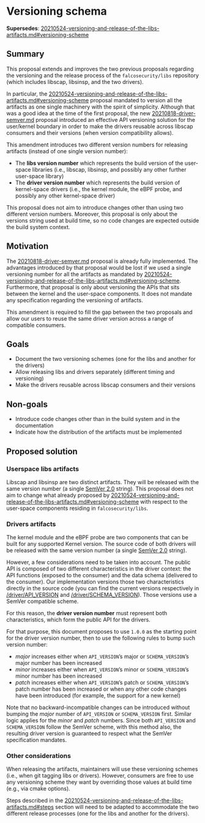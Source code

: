# Versioning schema

**Supersedes**: [20210524-versioning-and-release-of-the-libs-artifacts.md#versioning-scheme](20210524-versioning-and-release-of-the-libs-artifacts.md#versioning-scheme)

## Summary

This proposal extends and improves the two previous proposals regarding the versioning and the release process of the `falcosecurity/libs` repository (which includes libscap, libsinsp, and the two drivers).

In particular, the [20210524-versioning-and-release-of-the-libs-artifacts.md#versioning-scheme](20210524-versioning-and-release-of-the-libs-artifacts.md#versioning-scheme) proposal mandated to version all the artifacts as one single machinery with the spirit of simplicity. Although that was a good idea at the time of the first proposal, the new [20210818-driver-semver.md](20210818-driver-semver.md) proposal introduced an effective API versioning solution for the user/kernel boundary in order to make the drivers reusable across libscap consumers and their versions (when version compatibility allows).

This amendment introduces two different version numbers for releasing artifacts (instead of one single version number):

- The **libs version number** which represents the build version of the user-space libraries (i.e., libscap, libsinsp, and possibly any other further user-space library)
- The **driver version number** which represents the build version of kernel-space drivers (i.e., the kernel module, the eBPF probe, and possibly any other kernel-space driver)

This proposal does not aim to introduce changes other than using two different version numbers. Moreover, this proposal is only about the versions string used at build time, so no code changes are expected outside the build system context.

## Motivation

The [20210818-driver-semver.md](20210818-driver-semver.md#motivation) proposal is already fully implemented. The advantages introduced by that proposal would be lost if we used a single versioning number for all the artifacts as mandated by [20210524-versioning-and-release-of-the-libs-artifacts.md#versioning-scheme](20210524-versioning-and-release-of-the-libs-artifacts.md#versioning-scheme). Furthermore, that proposal is only about versioning the APIs that sits between the kernel and the user-space components. It does not mandate any specification regarding the versioning of artifacts.

This amendment is required to fill the gap between the two proposals and allow our users to reuse the same driver version across a range of compatible consumers.

## Goals

* Document the two versioning schemes (one for the libs and another for the drivers)
* Allow releasing libs and drivers separately (different timing and versioning)
* Make the drivers reusable across libscap consumers and their versions

## Non-goals

* Introduce code changes other than in the build system and in the documentation
* Indicate how the distribution of the artifacts must be implemented

## Proposed solution

### Userspace libs artifacts

Libscap and libsinsp are two distinct artifacts. They will be released with the same version number (a single [SemVer 2.0](https://semver.org/spec/v2.0.0.html) string). This proposal does not aim to change what already proposed by [20210524-versioning-and-release-of-the-libs-artifacts.md#versioning-scheme](20210524-versioning-and-release-of-the-libs-artifacts.md#versioning-scheme) with respect to the user-space components residing in `falcosecurity/libs`.


### Drivers artifacts

The kernel module and the eBPF probe are two components that can be built for any supported Kernel version. The source code of both drivers will be released with the same version number (a single [SemVer 2.0](https://semver.org/spec/v2.0.0.html) string).

However, a few considerations need to be taken into account. The public API is composed of two different characteristics in the driver context: the API functions (exposed to the consumer) and the data schema (delivered to the consumer). Our implementation versions those two characteristics directly in the source code (you can find the current versions respectively in [/driver/API_VERSION](/driver/API_VERSION) and [/driver/SCHEMA_VERSION](/driver/SCHEMA_VERSION)). Those versions use a SemVer compatible scheme.


For this reason, the **driver version number** must represent both characteristics, which form the public API for the drivers.

For that purpose, this document proposes to use `1.0.0` as the starting point for the driver version number, then to use the following rules to bump such version number: 
- *major* increases either when `API_VERSION`’s major or `SCHEMA_VERSION`’s major number has been increased
- *minor* increases either when `API_VERSION`’s minor or `SCHEMA_VERSION`’s minor number has been increased
- *patch* increases either when `API_VERSION`’s patch or `SCHEMA_VERSION`’s patch number has been increased or when any other code changes have been introduced (for example, the support for a new kernel)

Note that no backward-incompatible changes can be introduced without bumping the *major* number of `API_VERSION` or `SCHEMA_VERSION` first. Similar logic applies for the *minor* and *patch* numbers. Since both `API_VERSION` and `SCHEMA_VERSION` follow the SemVer scheme, with this method also, the resulting driver version is guaranteed to respect what the SemVer specification mandates.

### Other considerations

When releasing the artifacts, maintainers will use these versioning schemes (i.e., when git tagging libs or drivers).
However, consumers are free to use any versioning scheme they want by overriding those values at build time (e.g., via cmake options).

Steps described in the 
[20210524-versioning-and-release-of-the-libs-artifacts.md#steps](20210524-versioning-and-release-of-the-libs-artifacts.md#steps) section will need to be adapted to accommodate the two different release processes (one for the libs and another for the drivers).
